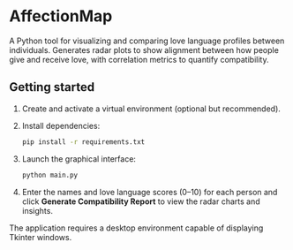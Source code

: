 # AffectionMap

A Python tool for visualizing and comparing love language profiles between individuals. Generates radar plots to show alignment
between how people give and receive love, with correlation metrics to quantify compatibility.

## Getting started

1. Create and activate a virtual environment (optional but recommended).
2. Install dependencies:

   ```bash
   pip install -r requirements.txt
   ```

3. Launch the graphical interface:

   ```bash
   python main.py
   ```

4. Enter the names and love language scores (0–10) for each person and click **Generate Compatibility Report** to view the radar charts and insights.

The application requires a desktop environment capable of displaying Tkinter windows.
